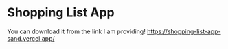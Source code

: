 # Shopping List App
 You can download it from the link I am providing!
 https://shopping-list-app-sand.vercel.app/
